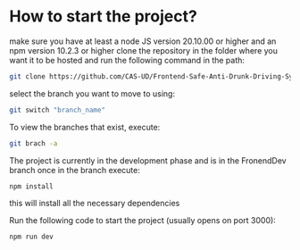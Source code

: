 # How to start the project?
make sure you have at least a node JS version 20.10.00 or higher and an npm version 10.2.3 or higher
clone the repository in the folder where you want it to be hosted and run the following command in the path:

```bash
git clone https://github.com/CAS-UD/Frontend-Safe-Anti-Drunk-Driving-System-For-Motorcycles.git
```

select the branch you want to move to using:

```bash
git switch "branch_name"
```
To view the branches that exist, execute:
```bash
git brach -a
```
The project is currently in the development phase and is in the FronendDev branch
once in the branch execute:
```bash
npm install
```
this will install all the necessary dependencies

Run the following code to start the project (usually opens on port 3000):
```bash
npm run dev
```